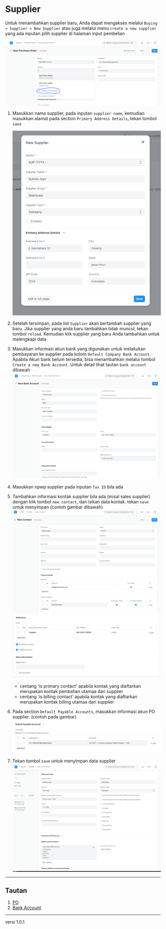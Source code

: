 # Supplier

Untuk menambahkan supplier baru, Anda dapat mengakses melalui `Buying > Supplier > New Supplier` atau juga melalui menu `create a new supplier` yang ada inputan pilih supplier di halaman input pembelian

![](/assets/supplier1.PNG)

1. Masukkan nama supplier, pada inputan `supplier name`, kemudian masukkan alamat pada section `Primary Address Details`, tekan tombol `save`
   
   ![](/assets/supplier3.PNG)

2. Setelah tersimpan, pada list `Supplier` akan bertambah supplier yang baru. Jika supplier yang anda baru tambahkan tidak muncul, tekan tombol `reload`. Kemudian klik supplier yang baru Anda tambahkan untuk melengkapi data

3. Masukkan informasi akun bank yang digunakan untuk melakukan pembayaran ke supplier pada kolom `Default Company Bank Account`. Apabila Akun bank belum tersedia, bisa menambahkan melalui tombol `Create a new Bank Account`. Untuk detail lihat tautan `bank account` dibawah
   ![](/assets/bank1.PNG)

4. Masukkan npwp supplier pada inputan `Tax ID` bila ada

5. Tambahkan informasi kontak supplier bila ada (misal sales supplier) dengan klik tombol `new contact`, dan isikan data kontak. tekan `save` untuk menyimpan (contoh gambar dibawah)
   ![](/assets/supplier5.PNG)
   ![](/assets/supplier6.PNG)

   * centang 'is primary contact' apabila kontak yang diaftarkan merupakan kontak pembelian utamaa dari supplier
   * centang 'is billing contact' apabila kontak yang diaftarkan merupakan kontak billing utamaa dari supplier


6. Pada section `Default Payable Accounts`, masukkan informasi akun PO supplier. (contoh pada gambar)
   ![](/assets/po4.PNG)

7. Tekan tombol `save` untuk menyimpan data supplier
   ![](/assets/supplier4.PNG)


------------------
## Tautan
1. [PO](./po.md)
2. [Bank Account](./../master/bankaccount.md)

------------------
versi 1.0.1
